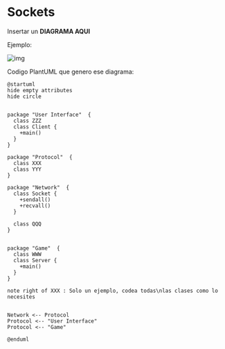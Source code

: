 # Sockets

Insertar un **DIAGRAMA AQUI**

Ejemplo:

![img](http://www.plantuml.com/plantuml/png/RL71JiCm3BtxAvvs0i5-076On05nGKm8RQkuXDJRGjDuIjmXXFhlf1qjg-2KPpj-zdjU93LHczhJtfKChW_w2QCQtLkZd4vPwwBrJ4G7OokpOynU4aSy1EMuDPPdm1S1rfkKK1J5YE-yuw1z4RYgZGiNbnctr9vnFKLHiU8dBElrUiIRpMRIyCZw8R6Q_7yMM_4uAN4eZVVzi1n6jiSXR6diMIwNr9whkZVrLCjgjVgTmF78yNyjGPGHtMwla6stEsxoHbxG1F1xDjNBDQoKRA1IclGQCcNFo_cHMk05WIqdrvbEe1-Dk9tFCHX40-YoVsumhPwq42so4_cwtm00)


Codigo PlantUML que genero ese diagrama:

```
@startuml
hide empty attributes
hide circle


package "User Interface"  {
  class ZZZ
  class Client {
    +main()
  }
}

package "Protocol"  {
  class XXX
  class YYY
}

package "Network"  {
  class Socket {
    +sendall()
    +recvall()
  }

  class QQQ
}


package "Game"  {
  class WWW
  class Server {
    +main()
  }
}

note right of XXX : Solo un ejemplo, codea todas\nlas clases como lo necesites


Network <-- Protocol
Protocol <-- "User Interface"
Protocol <-- "Game"

@enduml
```
